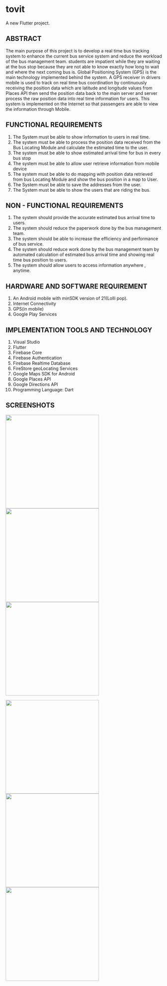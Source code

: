 # tovit

A new Flutter project.

## ABSTRACT 	
The main purpose of this project is to develop a real time bus tracking system to enhance the current bus service system and reduce the workload of the bus management team. students are impatient while they are waiting at the bus stop because they are not able to know exactly how long to wait and where the next coming bus is. Global Positioning System (GPS) is the main technology implemented behind the system. A GPS receiver in drivers mobile is used to track on real time bus coordination by continuously receiving the position data which are latitude and longitude values from Places API then send the position data back to the main server and server process the raw position data into real time information for users. This system is implemented on the Internet so that passengers are able to view the information through Mobile.


## FUNCTIONAL REQUIREMENTS

1. The System must be able to show information to users in real time.
2. The system must be able to process the position data received from the Bus Locating Module and calculate the estimated time to the user.
3. The system must be able to show estimated arrival time for bus in every bus stop
4. The system must be able to allow user retrieve information from mobile device
5. The system must be able to do mapping with position data retrieved from bus Locating Module and show the bus position in a map to User.
6. The System must be able to save the addresses from the user.
7. The System must be able to show the users that are riding the bus.

##  NON - FUNCTIONAL REQUIREMENTS
1. The system should provide the accurate estimated bus arrival time to users.
2. The system should reduce the paperwork done by the bus management team. 
3. The system should be able to increase the efficiency and performance of bus service. 
4. The system should reduce work done by the bus management team by automated calculation of estimated bus arrival time and showing real time bus position to users. 
5. The system should allow users to access information anywhere , anytime.


## HARDWARE AND SOFTWARE REQUIREMENT
1. An Android mobile with minSDK version of 21(Lolli pop).
2. Internet Connectivity
3. GPS(in mobile)
4. Google Play Services

## IMPLEMENTATION TOOLS AND TECHNOLOGY
1. Visual Studio
2. Flutter
3. Firebase Core
4. Firebase Authentication
5. Firebase Realtime Database
6. FireStore geoLocating Services
7. Google Maps SDK for Android
8. Google Places API
9. Google Directions API
10. Programming Language: Dart

## SCREENSHOTS

<p float="left">
    <img src="https://user-images.githubusercontent.com/87561916/131907506-180203ae-f98e-4362-86bd-afc8ebffd8ce.jpg" width="300" />
  <img src="https://user-images.githubusercontent.com/87561916/131907491-0e9173ee-617e-4497-9b07-bcb16246572d.jpg" width="300" />
  <img src="https://user-images.githubusercontent.com/87561916/131907498-c0fbe9d9-36f6-45d5-ac98-d5b82cba159c.jpg" width="300" />
</p>

<p float="left">
  <img src="https://user-images.githubusercontent.com/87561916/131907509-d17295e7-548e-4953-8ea8-fdd015e9d8d5.jpg" width="300" />
  <img src="https://user-images.githubusercontent.com/87561916/131907499-76ecd680-1ce3-4e9b-a136-4afb18f22a6b.jpg" width="300" /> 
  <img src="https://user-images.githubusercontent.com/87561916/131907504-71293295-bb74-4da2-aedb-226b4e1cb0ae.jpg" width="300" />
</p>

<p float="center">

</p>

